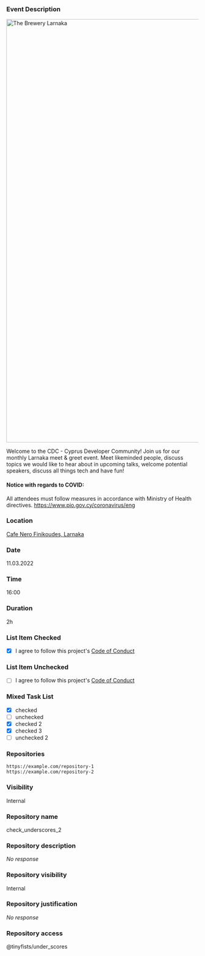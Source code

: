 ### Event Description

<img width="1107" alt="The Brewery Larnaka" src="https://user-images.githubusercontent.com/3581331/162574191-3c023b32-34d9-4035-90bf-7297cdccaf06.png">

Welcome to the CDC - Cyprus Developer Community! Join us for our monthly Larnaka
meet & greet event. Meet likeminded people, discuss topics we would like to hear
about in upcoming talks, welcome potential speakers, discuss all things tech and
have fun!

#### Notice with regards to COVID:

All attendees must follow measures in accordance with Ministry of Health
directives. https://www.pio.gov.cy/coronavirus/eng

### Location

[Cafe Nero Finikoudes, Larnaka](https://goo.gl/maps/Bzjxdeat3BSdsUSVA)

### Date

11.03.2022

### Time

16:00

### Duration

2h

### List Item Checked

- [x] I agree to follow this project's
      [Code of Conduct](https://berlincodeofconduct.org)

### List Item Unchecked

- [ ] I agree to follow this project's
      [Code of Conduct](https://berlincodeofconduct.org)

### Mixed Task List

- [x] checked
- [ ] unchecked
- [x] checked 2
- [x] checked 3
- [ ] unchecked 2

### Repositories

```csv
https://example.com/repository-1
https://example.com/repository-2
```

### Visibility

Internal

### Repository name

check_underscores_2

### Repository description

_No response_

### Repository visibility

Internal

### Repository justification

_No response_

### Repository access

@tinyfists/under_scores
